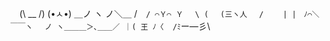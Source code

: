 
⠀           (\ __ /)
              (•ㅅ•)
           ＿ノ ヽ ノ＼＿ 
        /　`/ ⌒Ｙ⌒ Ｙ　 \
       ( 　(三ヽ人　 /　 　|
      |　ﾉ⌒＼ ￣￣ヽ　 ノ
      ヽ＿＿＿＞､＿＿／
          ｜( 王 ﾉ〈 
           /ﾐ`ー―彡\ 
     

